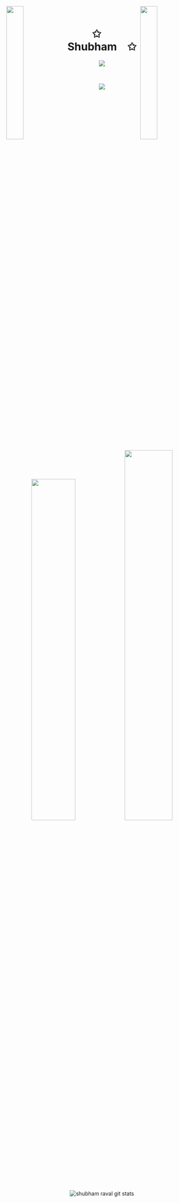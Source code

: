 <img align="left" src="https://user-images.githubusercontent.com/65187002/144930161-2f783401-8d27-4fdf-a2f7-cc0ba32f1f1f.gif" width="30%" style="display:inline;"><img align="right" src="https://user-images.githubusercontent.com/65187002/144930161-2f783401-8d27-4fdf-a2f7-cc0ba32f1f1f.gif" width="30%" style="display:inline;">
<br>
<p align="center">
    <h1 align="center">✩&emsp;Shubham&emsp;✩</h1>
</p>
<p align="center">
    <img src="https://readme-typing-svg.herokuapp.com/?lines=Yoooooooooooooooo;Welcome+to+my+profile!;Have+a+look+around!&font=Fira%20Code&color=%23D62F79&center=true&width=280&height=50">
</p>
<br>
<p align="center">
    <img id="preview" src="https://komarev.com/ghpvc/?username=shubham937raval&color=grey">
</p>
<p align="center">
    <a href="https://leetcode.com/Shubham937Raval/"><img width="48%" src="https://leetcode.card.workers.dev/Shubham937Raval?theme=dark&font=baloo&extension=null&border=2&border_radius=8"></a>
    <a href="https://github.com/Shubham937Raval"><img width="50%" src="https://github-readme-stats.vercel.app/api/top-langs/?username=shubham937raval&theme=dark&hide=html,css,cmake&layout=compact&langs_count=5&bg_color=101010&hide_title=true"></a>
     <img src="https://github-readme-stats.vercel.app/api?username=shubham937raval&amp;show_icons=true" alt="shubham raval git stats" />
</p>
